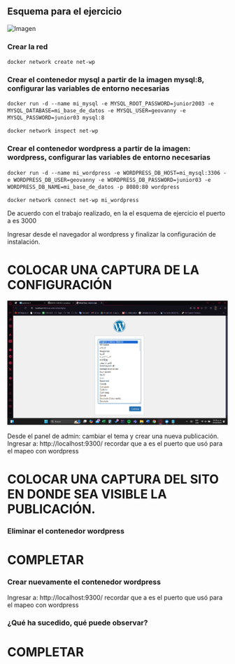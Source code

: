 ## Esquema para el ejercicio
![Imagen](img/esquema-ejercicio5.PNG)

### Crear la red
```
docker network create net-wp
```

### Crear el contenedor mysql a partir de la imagen mysql:8, configurar las variables de entorno necesarias
```
docker run -d --name mi_mysql -e MYSQL_ROOT_PASSWORD=junior2003 -e MYSQL_DATABASE=mi_base_de_datos -e MYSQL_USER=geovanny -e MYSQL_PASSWORD=junior03 mysql:8
```
```
docker network inspect net-wp
```

### Crear el contenedor wordpress a partir de la imagen: wordpress, configurar las variables de entorno necesarias
```
docker run -d --name mi_wordpress -e WORDPRESS_DB_HOST=mi_mysql:3306 -e WORDPRESS_DB_USER=geovanny -e WORDPRESS_DB_PASSWORD=junior03 -e WORDPRESS_DB_NAME=mi_base_de_datos -p 8080:80 wordpress
```
```
docker network connect net-wp mi_wordpress
```

De acuerdo con el trabajo realizado, en la el esquema de ejercicio el puerto a es 3000

Ingresar desde el navegador al wordpress y finalizar la configuración de instalación.
# COLOCAR UNA CAPTURA DE LA CONFIGURACIÓN

![Imagen](img/wordpress_confi.png)

Desde el panel de admin: cambiar el tema y crear una nueva publicación.
Ingresar a: http://localhost:9300/ 
recordar que a es el puerto que usó para el mapeo con wordpress
# COLOCAR UNA CAPTURA DEL SITO EN DONDE SEA VISIBLE LA PUBLICACIÓN.

### Eliminar el contenedor wordpress
# COMPLETAR

### Crear nuevamente el contenedor wordpress
Ingresar a: http://localhost:9300/ 
recordar que a es el puerto que usó para el mapeo con wordpress

### ¿Qué ha sucedido, qué puede observar?
# COMPLETAR





